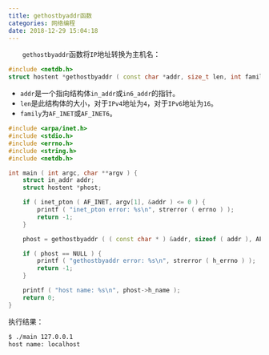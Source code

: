 ```yaml
---
title: gethostbyaddr函数
categories: 网络编程
date: 2018-12-29 15:04:18
---
```

&emsp;&emsp;`gethostbyaddr`函数将`IP`地址转换为主机名：<!--more-->

``` cpp
#include <netdb.h>
struct hostent *gethostbyaddr ( const char *addr, size_t len, int family );
```

- `addr`是一个指向结构体`in_addr`或`in6_addr`的指针。
- `len`是此结构体的大小，对于`IPv4`地址为`4`，对于`IPv6`地址为`16`。
- `family`为`AF_INET`或`AF_INET6`。

``` cpp
#include <arpa/inet.h>
#include <stdio.h>
#include <errno.h>
#include <string.h>
#include <netdb.h>

int main ( int argc, char **argv ) {
    struct in_addr addr;
    struct hostent *phost;

    if ( inet_pton ( AF_INET, argv[1], &addr ) <= 0 ) {
        printf ( "inet_pton error: %s\n", strerror ( errno ) );
        return -1;
    }

    phost = gethostbyaddr ( ( const char * ) &addr, sizeof ( addr ), AF_INET );

    if ( phost == NULL ) {
        printf ( "gethostbyaddr error: %s\n", strerror ( h_errno ) );
        return -1;
    }

    printf ( "host name: %s\n", phost->h_name );
    return 0;
}
```

执行结果：

``` bash
$ ./main 127.0.0.1
host name: localhost
```